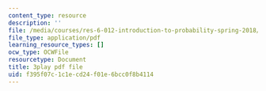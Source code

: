 ```yaml
---
content_type: resource
description: ''
file: /media/courses/res-6-012-introduction-to-probability-spring-2018/f395f07c1c1ecd24f01e6bcc0f8b4114_TbRh71BMJvw.pdf
file_type: application/pdf
learning_resource_types: []
ocw_type: OCWFile
resourcetype: Document
title: 3play pdf file
uid: f395f07c-1c1e-cd24-f01e-6bcc0f8b4114
---
```

